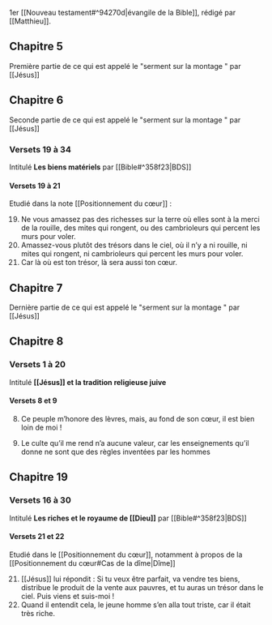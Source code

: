 1er [[Nouveau testament#^94270d|évangile de la Bible]], rédigé par [[Matthieu]].
## Chapitre 5
Première partie de ce qui est appelé le "serment sur la montage " par [[Jésus]]
## Chapitre 6
Seconde partie de ce qui est appelé le "serment sur la montage " par [[Jésus]]
### Versets 19 à 34
Intitulé **Les biens matériels** par [[Bible#^358f23|BDS]]
#### Versets 19 à 21
Etudié dans la note [[Positionnement du cœur]] :

19) Ne vous amassez pas des richesses sur la terre où elles sont à la merci de la rouille, des mites qui rongent, ou des cambrioleurs qui percent les murs pour voler.
20) Amassez-vous plutôt des trésors dans le ciel, où il n’y a ni rouille, ni mites qui rongent, ni cambrioleurs qui percent les murs pour voler.
21) Car là où est ton trésor, là sera aussi ton cœur.
## Chapitre 7
Dernière partie de ce qui est appelé le "serment sur la montage " par [[Jésus]]
## Chapitre 8
### Versets 1 à 20
Intitulé **[[Jésus]] et la tradition religieuse juive**
#### Versets 8 et 9
8) Ce peuple m’honore des lèvres,
   mais, au fond de son cœur, il est bien loin de moi !

9) Le culte qu’il me rend n’a aucune valeur,
   car les enseignements qu’il donne
   ne sont que des règles inventées par les hommes
## Chapitre 19
### Versets 16 à 30
Intitulé **Les riches et le royaume de [[Dieu]]** par [[Bible#^358f23|BDS]]
#### Versets 21 et 22
Etudié dans le [[Positionnement du cœur]], notamment à propos de la [[Positionnement du cœur#Cas de la dîme|Dîme]]

21) [[Jésus]] lui répondit : Si tu veux être parfait, va vendre tes biens, distribue le produit de la vente aux pauvres, et tu auras un trésor dans le ciel. Puis viens et suis-moi !
22) Quand il entendit cela, le jeune homme s’en alla tout triste, car il était très riche.
